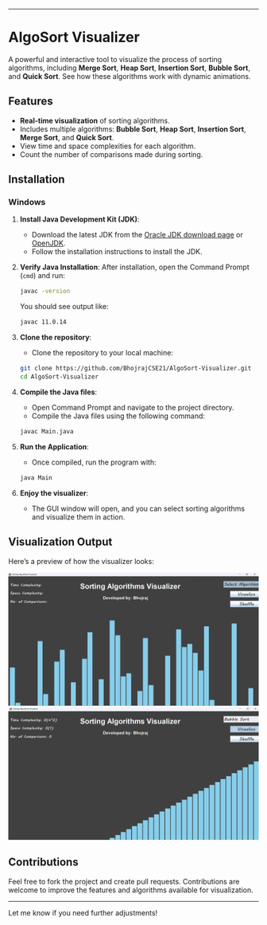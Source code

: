 

---

# AlgoSort Visualizer
A powerful and interactive tool to visualize the process of sorting algorithms, including **Merge Sort**, **Heap Sort**, **Insertion Sort**, **Bubble Sort**, and **Quick Sort**. See how these algorithms work with dynamic animations.

## Features
- **Real-time visualization** of sorting algorithms.
- Includes multiple algorithms: **Bubble Sort**, **Heap Sort**, **Insertion Sort**, **Merge Sort**, and **Quick Sort**.
- View time and space complexities for each algorithm.
- Count the number of comparisons made during sorting.

## Installation

### Windows

1. **Install Java Development Kit (JDK)**:
   - Download the latest JDK from the [Oracle JDK download page](https://www.oracle.com/java/technologies/javase-jdk17-downloads.html) or [OpenJDK](https://openjdk.java.net/).
   - Follow the installation instructions to install the JDK.

2. **Verify Java Installation**:
   After installation, open the Command Prompt (`cmd`) and run:
   ```bash
   javac -version
   ```
   You should see output like:
   ```bash
   javac 11.0.14
   ```

3. **Clone the repository**:
   - Clone the repository to your local machine:
   ```bash
   git clone https://github.com/BhojrajCSE21/AlgoSort-Visualizer.git
   cd AlgoSort-Visualizer
   ```

4. **Compile the Java files**:
   - Open Command Prompt and navigate to the project directory.
   - Compile the Java files using the following command:
   ```bash
   javac Main.java
   ```

5. **Run the Application**:
   - Once compiled, run the program with:
   ```bash
   java Main
   ```

6. **Enjoy the visualizer**:
   - The GUI window will open, and you can select sorting algorithms and visualize them in action.

## Visualization Output

Here’s a preview of how the visualizer looks:

![Visualizer Screenshot](output.png)
![Visualizer Screenshot](output1.png)

## Contributions

Feel free to fork the project and create pull requests. Contributions are welcome to improve the features and algorithms available for visualization.

---

Let me know if you need further adjustments!

